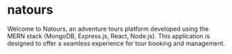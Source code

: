 # natours
Welcome to Natours, an adventure tours platform developed using the MERN stack (MongoDB, Express.js, React, Node.js). This application is designed to offer a seamless experience for tour booking and management.
